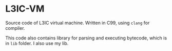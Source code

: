 # L3IC-VM

Source code of L3IC virtual machine. Written in C99, using `clang` for compiler.

This code also contains library for parsing and executing bytecode, which is in `lib` folder. I also use my lib.
